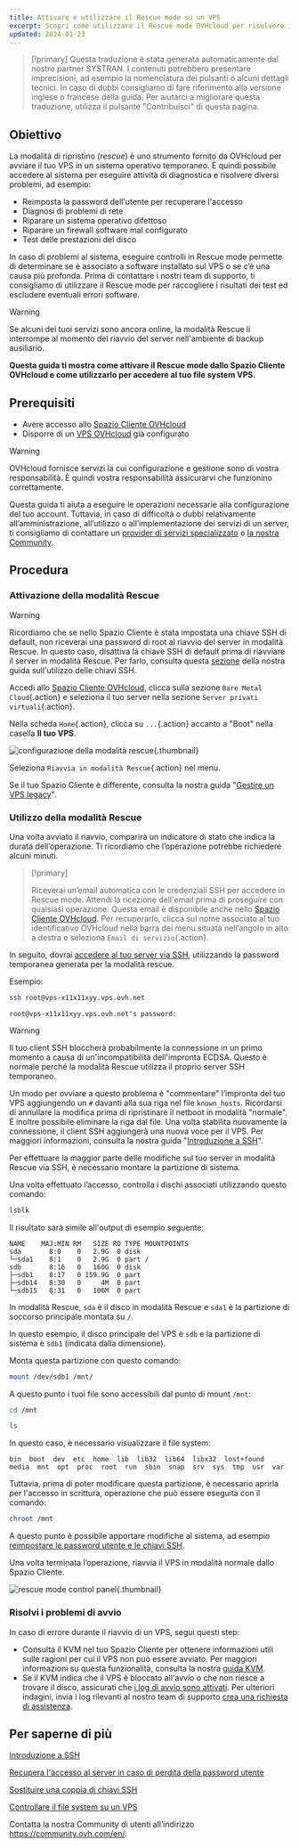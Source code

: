 ```yaml
---
title: Attivare e utilizzare il Rescue mode su un VPS
excerpt: Scopri come utilizzare il Rescue mode OVHcloud per risolvere i problemi del VPS ed effettuare verifiche di sistema
updated: 2024-01-23
---
```


> [!primary]
> Questa traduzione è stata generata automaticamente dal nostro partner SYSTRAN. I contenuti potrebbero presentare imprecisioni, ad esempio la nomenclatura dei pulsanti o alcuni dettagli tecnici. In caso di dubbi consigliamo di fare riferimento alla versione inglese o francese della guida. Per aiutarci a migliorare questa traduzione, utilizza il pulsante "Contribuisci" di questa pagina.
>

## Obiettivo

La modalità di ripristino (*rescue*) è uno strumento fornito da OVHcloud per avviare il tuo VPS in un sistema operativo temporaneo. È quindi possibile accedere al sistema per eseguire attività di diagnostica e risolvere diversi problemi, ad esempio:

- Reimposta la password dell'utente per recuperare l'accesso
- Diagnosi di problemi di rete
- Riparare un sistema operativo difettoso
- Riparare un firewall software mal configurato
- Test delle prestazioni del disco

In caso di problemi al sistema, eseguire controlli in Rescue mode permette di determinare se è associato a software installato sul VPS o se c’è una causa più profonda. Prima di contattare i nostri team di supporto, ti consigliamo di utilizzare il Rescue mode per raccogliere i risultati dei test ed escludere eventuali errori software.

> [!warning]
>
> Se alcuni dei tuoi servizi sono ancora online, la modalità Rescue li interrompe al momento del riavvio del server nell'ambiente di backup ausiliario.
>

**Questa guida ti mostra come attivare il Rescue mode dallo Spazio Cliente OVHcloud e come utilizzarlo per accedere al tuo file system VPS.**

## Prerequisiti

- Avere accesso allo [Spazio Cliente OVHcloud](https://www.ovh.com/auth/?action=gotomanager&from=https://www.ovh.it/&ovhSubsidiary=it)
- Disporre di un [VPS OVHcloud](https://www.ovhcloud.com/it/vps/) già configurato

> [!warning]
> OVHcloud fornisce servizi la cui configurazione e gestione sono di vostra responsabilità. È quindi vostra responsabilità assicurarvi che funzionino correttamente.
>
> Questa guida ti aiuta a eseguire le operazioni necessarie alla configurazione del tuo account. Tuttavia, in caso di difficoltà o dubbi relativamente all’amministrazione, all’utilizzo o all’implementazione dei servizi di un server, ti consigliamo di contattare un [provider di servizi specializzato](https://partner.ovhcloud.com/it/directory/) o [la nostra Community](https://community.ovh.com/en/).
>

## Procedura

### Attivazione della modalità Rescue

> [!warning]
> Ricordiamo che se nello Spazio Cliente è stata impostata una chiave SSH di default, non riceverai una password di root al riavvio del server in modalità Rescue. In questo caso, disattiva la chiave SSH di default prima di riavviare il server in modalità Rescue. Per farlo, consulta questa [sezione](/pages/bare_metal_cloud/dedicated_servers/creating-ssh-keys-dedicated#disablesshkey) della nostra guida sull'utilizzo delle chiavi SSH.
>

Accedi allo [Spazio Cliente OVHcloud](https://www.ovh.com/auth/?action=gotomanager&from=https://www.ovh.com/it/&ovhSubsidiary=it), clicca sulla sezione `Bare Metal Cloud`{.action} e seleziona il tuo server nella sezione `Server privati virtuali`{.action}.

Nella scheda `Home`{.action}, clicca su `...`{.action} accanto a "Boot" nella casella **Il tuo VPS**.

![configurazione della modalità rescue](images/rescue_new.png){.thumbnail}

Seleziona `Riavvia in modalità Rescue`{.action} nel menu.

Se il tuo Spazio Cliente è differente, consulta la nostra guida "[Gestire un VPS legacy](/pages/bare_metal_cloud/virtual_private_servers/vps_legacy_control_panel)".

### Utilizzo della modalità Rescue

Una volta avviato il riavvio, comparirà un indicatore di stato che indica la durata dell’operazione. Ti ricordiamo che l’operazione potrebbe richiedere alcuni minuti.

> [!primary]
>
> Riceverai un’email automatica con le credenziali SSH per accedere in Rescue mode. Attendi la ricezione dell'email prima di proseguire con qualsiasi operazione. Questa email è disponibile anche nello [Spazio Cliente OVHcloud](https://www.ovh.com/auth/?action=gotomanager&from=https://www.ovh.it/&ovhSubsidiary=it). Per recuperarlo, clicca sul nome associato al tuo identificativo OVHcloud nella barra dei menu situata nell’angolo in alto a destra e seleziona `Email di servizio`{.action}.
>

In seguito, dovrai [accedere al tuo server via SSH](/pages/bare_metal_cloud/dedicated_servers/ssh_introduction), utilizzando la password temporanea generata per la modalità rescue.

Esempio:

```bash
ssh root@vps-x11x11xyy.vps.ovh.net
```

```console
root@vps-x11x11xyy.vps.ovh.net's password:
```

> [!warning]
>
> Il tuo client SSH bloccherà probabilmente la connessione in un primo momento a causa di un'incompatibilità dell'impronta ECDSA. Questo è normale perché la modalità Rescue utilizza il proprio server SSH temporaneo.
>
> Un modo per ovviare a questo problema è "commentare" l’impronta del tuo VPS aggiungendo un `#` davanti alla sua riga nel file `known_hosts`. Ricordarsi di annullare la modifica prima di ripristinare il netboot in modalità "normale".<br>È inoltre possibile eliminare la riga dal file. Una volta stabilita nuovamente la connessione, il client SSH aggiungerà una nuova voce per il VPS. Per maggiori informazioni, consulta la nostra guida "[Introduzione a SSH](/pages/bare_metal_cloud/dedicated_servers/ssh_introduction#login)".
>

Per effettuare la maggior parte delle modifiche sul tuo server in modalità Rescue via SSH, è necessario montare la partizione di sistema.

Una volta effettuato l’accesso, controlla i dischi associati utilizzando questo comando:

```bash
lsblk
```

Il risultato sarà simile all'output di esempio seguente:

```console
NAME    MAJ:MIN RM   SIZE RO TYPE MOUNTPOINTS
sda       8:0    0   2.9G  0 disk
└─sda1    8:1    0   2.9G  0 part /
sdb       8:16   0   160G  0 disk
├─sdb1    8:17   0 159.9G  0 part
├─sdb14   8:30   0     4M  0 part
└─sdb15   8:31   0   106M  0 part
```

In modalità Rescue, `sda` è il disco in modalità Rescue e `sda1` è la partizione di soccorso principale montata su `/`.

In questo esempio, il disco principale del VPS è `sdb` e la partizione di sistema è `sdb1` (indicata dalla dimensione).

Monta questa partizione con questo comando:

```bash
mount /dev/sdb1 /mnt/
```

A questo punto i tuoi file sono accessibili dal punto di mount `/mnt`:


```bash
cd /mnt
```

```bash
ls
```

In questo caso, è necessario visualizzare il file system:

```console
bin  boot  dev  etc  home  lib  lib32  lib64  libx32  lost+found  media  mnt  opt  proc  root  run  sbin  snap  srv  sys  tmp  usr  var
```

Tuttavia, prima di poter modificare questa partizione, è necessario aprirla per l'accesso in scrittura, operazione che può essere eseguita con il comando:

```bash
chroot /mnt
```

A questo punto è possibile apportare modifiche al sistema, ad esempio [reimpostare le password utente e le chiavi SSH](#gofurther).

Una volta terminata l’operazione, riavvia il VPS in modalità normale dallo Spazio Cliente.

![rescue mode control panel](images/rescue_exit.png){.thumbnail}

### Risolvi i problemi di avvio

In caso di errore durante il riavvio di un VPS, segui questi step:

- Consulta il KVM nel tuo Spazio Cliente per ottenere informazioni utili sulle ragioni per cui il VPS non può essere avviato. Per maggiori informazioni su questa funzionalità, consulta la nostra [guida KVM](/pages/bare_metal_cloud/virtual_private_servers/using_kvm_for_vps).
- Se il KVM indica che il VPS è bloccato all'avvio o che non riesce a trovare il disco, assicurati che [i log di avvio sono attivati](/pages/bare_metal_cloud/virtual_private_servers/bootlog_display_kvm). Per ulteriori indagini, invia i log rilevanti al nostro team di supporto [crea una richiesta di assistenza](https://help.ovhcloud.com/csm?id=csm_get_help).

<a name="gofurther"></a>

## Per saperne di più

[Introduzione a SSH](/pages/bare_metal_cloud/dedicated_servers/ssh_introduction)

[Recupera l'accesso al server in caso di perdita della password utente](/pages/bare_metal_cloud/dedicated_servers/replacing-user-password)

[Sostituire una coppia di chiavi SSH](/pages/bare_metal_cloud/dedicated_servers/replacing-lost-ssh-key)

[Controllare il file system su un VPS](/pages/bare_metal_cloud/virtual_private_servers/check-filesystem)

Contatta la nostra Community di utenti all’indirizzo <https://community.ovh.com/en/>.
